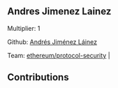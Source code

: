 
## Andres Jimenez Lainez

Multiplier: 1

Github: [Andrés Jiménez Láinez](https://github.com/nethoxa/) 

Team: [ethereum/protocol-security](https://github.com/ethereum/protocol-security/) |

## Contributions
